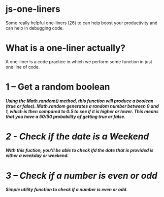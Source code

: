 # js-one-liners
Some really helpful one-liners (26)  to can help boost your productivity and can help in debugging code.

# What is a one-liner actually?
  A one-liner is a code practice in which we perform some function in just one line of code.
  
#  1 – Get a random boolean 

#### <i>Using the Math.random() method, this function will produce a boolean (true or false). Math.random generates a random number between 0 and 1, which is then compared to 0.5 to see if it is higher or lower. This means that you have a 50/50 probability of getting true or false.
    
#  2 - Check if the date is a Weekend 
    
#### <i>With this fuction, you'll be able to check ifd the date that is provided is either a weekday or weekend.
    
#  3 – Check if a number is even or odd
#### <i>Simple utility function to check if a number is even or odd.
